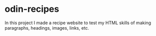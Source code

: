# odin-recipes

In this project I made a recipe website to test my HTML skills of making paragraphs, headings, images, links, etc.
